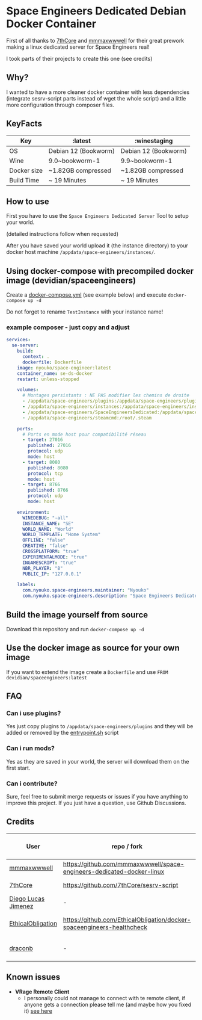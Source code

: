 # Space Engineers Dedicated Debian Docker Container

First of all thanks to [7thCore](https://github.com/7thCore) and [mmmaxwwwell](https://github.com/mmmaxwwwell) for their great prework making a linux dedicated server for Space Engineers real!

I took parts of their projects to create this one (see credits)

## Why?

I wanted to have a more cleaner docker container with less dependencies (integrate sesrv-script parts instead of wget the whole script) and a little more configuration through composer files.

## KeyFacts

| Key         | :latest              | :winestaging         |
| ----------- | -------------------- | -------------------- |
| OS          | Debian 12 (Bookworm) | Debian 12 (Bookworm) |
| Wine        | 9.0~bookworm-1       | 9.9~bookworm-1       |
| Docker size | ~1.82GB compressed   | ~1.82GB compressed   |
| Build Time  | ~ 19 Minutes         | ~ 19 Minutes         |

## How to use

First you have to use the `Space Engineers Dedicated Server` Tool to setup your world.

(detailed instructions follow when requested)

After you have saved your world upload it (the instance directory) to your docker host machine `/appdata/space-engineers/instances/`.

## Using docker-compose with precompiled docker image (devidian/spaceengineers)

Create a [docker-compose.yml](docker-compose.yml) (see example below) and execute `docker-compose up -d`

Do not forget to rename `TestInstance` with your instance name!

### example composer - just copy and adjust

```yaml
services:
  se-server:
    build:
      context: .
      dockerfile: Dockerfile
    image: nyouko/space-engineer:latest
    container_name: se-ds-docker
    restart: unless-stopped

    volumes:
      # Montages persistants : NE PAS modifier les chemins de droite
      - /appdata/space-engineers/plugins:/appdata/space-engineers/plugins
      - /appdata/space-engineers/instances:/appdata/space-engineers/instances
      - /appdata/space-engineers/SpaceEngineersDedicated:/appdata/space-engineers/SpaceEngineersDedicated
      - /appdata/space-engineers/steamcmd:/root/.steam

    ports:
      # Ports en mode host pour compatibilité réseau
      - target: 27016
        published: 27016
        protocol: udp
        mode: host
      - target: 8080
        published: 8080
        protocol: tcp
        mode: host
      - target: 8766
        published: 8766
        protocol: udp
        mode: host

    environment:
      WINEDEBUG: "-all"
      INSTANCE_NAME: "SE"
      WORLD_NAME: "World"
      WORLD_TEMPLATE: "Home System"
      OFFLINE: "false"
      CREATIVE: "false"
      CROSSPLATFORM: "true"
      EXPERIMENTALMODE: "true"
      INGAMESCRIPT: "true"
      NBR_PLAYER: "8"
      PUBLIC_IP: "127.0.0.1"

    labels:
      com.nyouko.space-engineers.maintainer: "Nyouko"
      com.nyouko.space-engineers.description: "Space Engineers Dedicated Server via Wine in Docker"
```

## Build the image yourself from source

Download this repository and run `docker-compose up -d`

## Use the docker image as source for your own image

If you want to extend the image create a `Dockerfile` and use `FROM devidian/spaceengineers:latest`

## FAQ

### Can i use plugins?

Yes just copy plugins to `/appdata/space-engineers/plugins` and they will be added or removed by the [entrypoint.sh](entrypoint.sh) script

### Can i run mods?

Yes as they are saved in your world, the server will download them on the first start.

### Can i contribute?

Sure, feel free to submit merge requests or issues if you have anything to improve this project. If you just have a question, use Github Discussions.

## Credits

| User                                                      | repo / fork                                                            | what (s)he did for this project |
| --------------------------------------------------------- | ---------------------------------------------------------------------- | ------------------------------- |
| [mmmaxwwwell](https://github.com/mmmaxwwwell)             | https://github.com/mmmaxwwwell/space-engineers-dedicated-docker-linux  | downgrading for dotnet48        |
| [7thCore](https://github.com/7thCore)                     | https://github.com/7thCore/sesrv-script                                | installer bash script           |
| [Diego Lucas Jimenez](https://github.com/tanisdlj)        | -                                                                      | Improved Dockerfile             |
| [EthicalObligation](https://github.com/EthicalObligation) | https://github.com/EthicalObligation/docker-spaceengineers-healthcheck | Healthcheck & Quicker startup   |
| [draconb](https://github.com/draconb)                     | -                                                                      | Hints for plugin support        |

## Known issues

- **VRage Remote Client**
  - I personally could not manage to connect with te remote client, if anyone gets a connection please tell me (and maybe how you fixed it) [see here](https://github.com/Devidian/docker-spaceengineers/issues/36)
